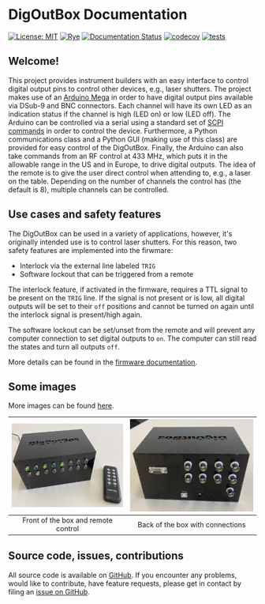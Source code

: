 # DigOutBox Documentation

[![License: MIT](https://img.shields.io/badge/License-MIT-blue.svg)](https://opensource.org/licenses/MIT)
[![Rye](https://img.shields.io/endpoint?url=https://raw.githubusercontent.com/mitsuhiko/rye/main/artwork/badge.json)](https://rye-up.com)
[![Documentation Status](https://readthedocs.org/projects/digoutbox/badge/?version=latest)](https://digoutbox.readthedocs.io/en/latest/?badge=latest)
[![codecov](https://codecov.io/gh/galactic-forensics/DigOutBox/graph/badge.svg?token=R4VQOKG1IR)](https://codecov.io/gh/galactic-forensics/DigOutBox)
[![tests](https://github.com/galactic-forensics/DigOutBox/actions/workflows/package_testing.yml/badge.svg)](https://github.com/galactic-forensics/DigOutBox/actions/workflows/package_testing.yml)

## Welcome!
This project provides instrument builders with an easy interface
to control digital output pins to control other devices,
e.g., laser shutters.
The project makes use of an
[Arduino Mega](https://store.arduino.cc/products/arduino-mega-2560-rev3)
in order to have digital output pins available via
DSub-9 and BNC connectors.
Each channel will have its own LED as an indication status
if the channel is high (LED on) or low (LED off).
The Arduino can be controlled via a serial using a standard set of
[SCPI commands](https://en.wikipedia.org/wiki/Standard_Commands_for_Programmable_Instruments)
in order to control the device.
Furthermore,
a Python communications class
and a Python GUI (making use of this class)
are provided for easy control of the DigOutBox.
Finally,
the Arduino can also take commands from an RF control at 433 MHz,
which puts it in the allowable range in the US and in Europe,
to drive digital outputs.
The idea of the remote is to give the user direct control
when attending to, e.g., a laser on the table.
Depending on the number of channels the control has
(the default is 8),
multiple channels can be controlled.

## Use cases and safety features

The DigOutBox can be used in a variety of applications,
however,
it's originally intended use is to control laser shutters.
For this reason,
two safety features are implemented into the firwmare:

- Interlock via the external line labeled `TRIG`
- Software lockout that can be triggered from a remote

The interlock feature,
if activated in the firmware,
requires a TTL signal to be present on the `TRIG` line.
If the signal is not present or is low,
all digital outputs will be set to their `off` positions
and cannot be turned on again
until the interlock signal is present/high again.

The software lockout can be set/unset from the remote
and will prevent any computer connection
to set digital outputs to `on`.
The computer can still read the states and turn all outputs `off`.

More details can be found in the
[firmware documentation](firmware.md).

## Some images

More images can be found [here](images.md).

| [<img src="img/boxes/gfl002_setup_small.jpeg" width="600">](img/boxes/gfl002_setup.jpeg) | [<img src="img/boxes/gfl002_back_top.jpeg" width="600">](img/boxes/gfl002_back_top.jpeg) |
|:----------------------------------------------------------------------------------------:|:----------------------------------------------------------------------------------------:|
|                           Front of the box and remote control                            |                             Back of the box with connections                             |



## Source code, issues, contributions

All source code is available on
[GitHub](https://github.com/galactic-forensics/DigOutBox).
If you encounter any problems,
would like to contribute,
have feature requests,
please get in contact by filing an
[issue on GitHub](https://github.com/galactic-forensics/DigOutBox/issues).
